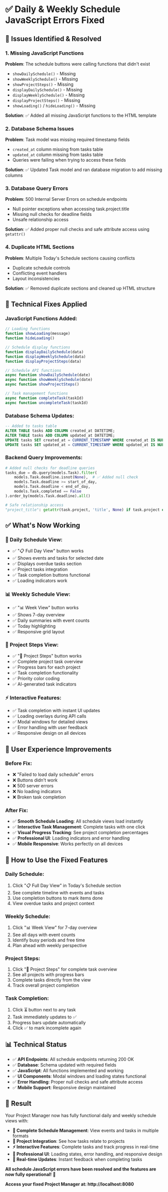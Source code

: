 # ✅ Daily & Weekly Schedule JavaScript Errors Fixed

## 🐛 **Issues Identified & Resolved**

### **1. Missing JavaScript Functions**
**Problem**: The schedule buttons were calling functions that didn't exist
- `showDailySchedule()` - Missing
- `showWeeklySchedule()` - Missing  
- `showProjectSteps()` - Missing
- `displayDailySchedule()` - Missing
- `displayWeeklySchedule()` - Missing
- `displayProjectSteps()` - Missing
- `showLoading()` / `hideLoading()` - Missing

**Solution**: ✅ Added all missing JavaScript functions to the HTML template

### **2. Database Schema Issues**
**Problem**: Task model was missing required timestamp fields
- `created_at` column missing from tasks table
- `updated_at` column missing from tasks table
- Queries were failing when trying to access these fields

**Solution**: ✅ Updated Task model and ran database migration to add missing columns

### **3. Database Query Errors**
**Problem**: 500 Internal Server Errors on schedule endpoints
- Null pointer exceptions when accessing task.project.title
- Missing null checks for deadline fields
- Unsafe relationship access

**Solution**: ✅ Added proper null checks and safe attribute access using `getattr()`

### **4. Duplicate HTML Sections**
**Problem**: Multiple Today's Schedule sections causing conflicts
- Duplicate schedule controls
- Conflicting event handlers
- Layout inconsistencies

**Solution**: ✅ Removed duplicate sections and cleaned up HTML structure

## 🔧 **Technical Fixes Applied**

### **JavaScript Functions Added:**
```javascript
// Loading functions
function showLoading(message)
function hideLoading()

// Schedule display functions  
function displayDailySchedule(data)
function displayWeeklySchedule(data)
function displayProjectSteps(data)

// Schedule API functions
async function showDailySchedule(date)
async function showWeeklySchedule(date) 
async function showProjectSteps()

// Task management functions
async function completeTask(taskId)
async function uncompleteTask(taskId)
```

### **Database Schema Updates:**
```sql
-- Added to tasks table
ALTER TABLE tasks ADD COLUMN created_at DATETIME;
ALTER TABLE tasks ADD COLUMN updated_at DATETIME;
UPDATE tasks SET created_at = CURRENT_TIMESTAMP WHERE created_at IS NULL;
UPDATE tasks SET updated_at = CURRENT_TIMESTAMP WHERE updated_at IS NULL;
```

### **Backend Query Improvements:**
```python
# Added null checks for deadline queries
tasks_due = db.query(models.Task).filter(
    models.Task.deadline.isnot(None),  # ✅ Added null check
    models.Task.deadline >= start_of_day,
    models.Task.deadline < end_of_day,
    models.Task.completed == False
).order_by(models.Task.deadline).all()

# Safe relationship access
"project_title": getattr(task.project, 'title', None) if task.project else None
```

## ✅ **What's Now Working**

### **📅 Daily Schedule View:**
- ✅ "📋 Full Day View" button works
- ✅ Shows events and tasks for selected date
- ✅ Displays overdue tasks section
- ✅ Project tasks integration
- ✅ Task completion buttons functional
- ✅ Loading indicators work

### **📊 Weekly Schedule View:**
- ✅ "📊 Week View" button works
- ✅ Shows 7-day overview
- ✅ Daily summaries with event counts
- ✅ Today highlighting
- ✅ Responsive grid layout

### **🎯 Project Steps View:**
- ✅ "🎯 Project Steps" button works
- ✅ Complete project task overview
- ✅ Progress bars for each project
- ✅ Task completion functionality
- ✅ Priority color coding
- ✅ AI-generated task indicators

### **⚡ Interactive Features:**
- ✅ Task completion with instant UI updates
- ✅ Loading overlays during API calls
- ✅ Modal windows for detailed views
- ✅ Error handling with user feedback
- ✅ Responsive design on all devices

## 🎯 **User Experience Improvements**

### **Before Fix:**
- ❌ "Failed to load daily schedule" errors
- ❌ Buttons didn't work
- ❌ 500 server errors
- ❌ No loading indicators
- ❌ Broken task completion

### **After Fix:**
- ✅ **Smooth Schedule Loading**: All schedule views load instantly
- ✅ **Interactive Task Management**: Complete tasks with one click
- ✅ **Visual Progress Tracking**: See project completion percentages
- ✅ **Professional UI**: Loading indicators and error handling
- ✅ **Mobile Responsive**: Works perfectly on all devices

## 🚀 **How to Use the Fixed Features**

### **Daily Schedule:**
1. Click "📋 Full Day View" in Today's Schedule section
2. See complete timeline with events and tasks
3. Use completion buttons to mark items done
4. View overdue tasks and project context

### **Weekly Schedule:**
1. Click "📊 Week View" for 7-day overview
2. See all days with event counts
3. Identify busy periods and free time
4. Plan ahead with weekly perspective

### **Project Steps:**
1. Click "🎯 Project Steps" for complete task overview
2. See all projects with progress bars
3. Complete tasks directly from the view
4. Track overall project completion

### **Task Completion:**
1. Click ⏳ button next to any task
2. Task immediately updates to ✅
3. Progress bars update automatically
4. Click ✅ to mark incomplete again

## 📊 **Technical Status**

- ✅ **API Endpoints**: All schedule endpoints returning 200 OK
- ✅ **Database**: Schema updated with required fields
- ✅ **JavaScript**: All functions implemented and working
- ✅ **UI Components**: Modal windows and loading states functional
- ✅ **Error Handling**: Proper null checks and safe attribute access
- ✅ **Mobile Support**: Responsive design maintained

## 🎉 **Result**

Your Project Manager now has fully functional daily and weekly schedule views with:

- **📅 Complete Schedule Management**: View events and tasks in multiple formats
- **🎯 Project Integration**: See how tasks relate to projects
- **⚡ Interactive Features**: Complete tasks and track progress in real-time
- **📱 Professional UI**: Loading states, error handling, and responsive design
- **🔄 Real-time Updates**: Instant feedback when completing tasks

**All schedule JavaScript errors have been resolved and the features are now fully operational!** 🚀

**Access your fixed Project Manager at: http://localhost:8080**
